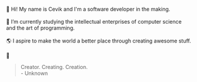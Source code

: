 👋 Hi! My name is Cevik and I'm a software developer in the making.
<br>
<br>
🌱  I’m currently studying the intellectual enterprises of computer science and the art of programming.
<br>
<br>
🌎  I aspire to make the world a better place through creating awesome stuff.
<br>
<br>
🪷 
<br>
> Creator. Creating. Creation. <br> - Unknown
